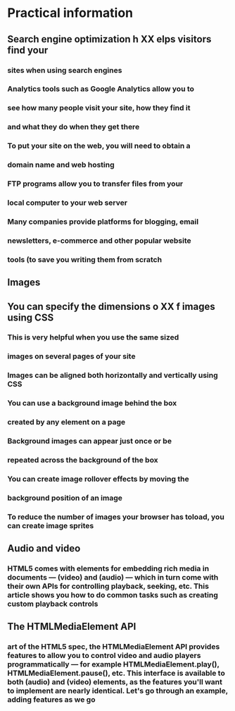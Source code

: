 # Practical information

## Search engine optimization h XX elps visitors find your

### sites when using search engines

### Analytics tools such as Google Analytics allow you to

### see how many people visit your site, how they find it

### and what they do when they get there

### To put your site on the web, you will need to obtain a

### domain name and web hosting

### FTP programs allow you to transfer files from your

### local computer to your web server

### Many companies provide platforms for blogging, email

### newsletters, e-commerce and other popular website

### tools (to save you writing them from scratch

## Images

## You can specify the dimensions o XX f images using CSS

### This is very helpful when you use the same sized

### images on several pages of your site

### Images can be aligned both horizontally and vertically using CSS

### You can use a background image behind the box

### created by any element on a page

### Background images can appear just once or be

### repeated across the background of the box

### You can create image rollover effects by moving the

### background position of an image

### To reduce the number of images your browser has toload, you can create image sprites

## Audio and video

### HTML5 comes with elements for embedding rich media in documents — (video) and (audio) — which in turn come with their own APIs for controlling playback, seeking, etc. This article shows you how to do common tasks such as creating custom playback controls

## The HTMLMediaElement API

### art of the HTML5 spec, the HTMLMediaElement API provides features to allow you to control video and audio players programmatically — for example HTMLMediaElement.play(), HTMLMediaElement.pause(), etc. This interface is available to both (audio) and (video) elements, as the features you'll want to implement are nearly identical. Let's go through an example, adding features as we go

